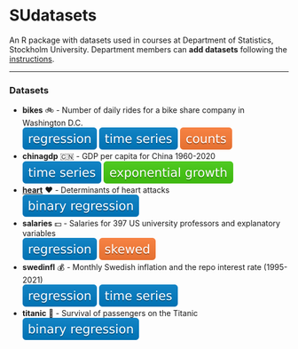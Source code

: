 # SUdatasets
An R package with datasets used in courses at Department of Statistics, Stockholm University.
Department members can **add datasets** following the [instructions](./instructions/howtoadd.md).

---
### Datasets

* **bikes** :bike: - Number of daily rides for a bike share company in Washington D.C.\
![regression](./badges/regression.svg) ![time series](./badges/timeseries.svg) ![counts](./badges/counts.svg) 
* **chinagdp** :cn: - GDP per capita for China 1960-2020\
![time series](./badges/timeseries.svg) ![exponential growth](./badges/exponential_growth.svg)
* [**heart**](https://github.com/StatisticsSU/SUdatasets/raw/main/man/heart.Rd) :heart: - Determinants of heart attacks \
![binary regression](./badges/binary_regression.svg)
* **salaries** :dollar: - Salaries for 397 US university professors and explanatory variables \
![regression](./badges/regression.svg) ![skewed](./badges/skewed.svg)
* **swedinfl** :moneybag: - Monthly Swedish inflation and the repo interest rate (1995-2021)\
![regression](./badges/regression.svg) ![time series](./badges/timeseries.svg) 
* **titanic** :ship: - Survival of passengers on the Titanic \
![binary regression](./badges/binary_regression.svg)


